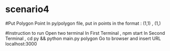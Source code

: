 # scenario4

#Put Polygon Point
In py/polygon file, put in points in the format :
(1,1) , (1,) 

#Instruction to run
Open two terminal
In First Terminal , npm start
In Second Terminal , cd py && python main.py polygon
Go to browser and insert URL localhost:3000

